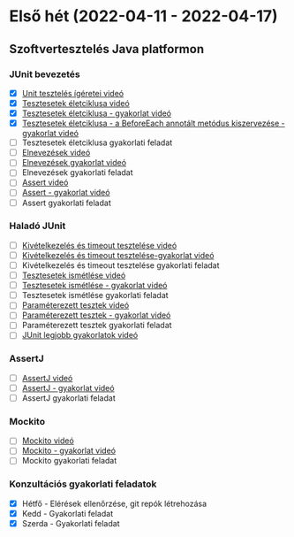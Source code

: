 # Első hét (2022-04-11 - 2022-04-17)


## Szoftvertesztelés Java platformon

### JUnit bevezetés

* [X] [Unit tesztelés ígéretei videó](https://e-learning.training360.com/courses/take/szoftverteszteles-java-platformon-2021/lessons/10611068-unit-teszteles-igeretei)
* [X] [Tesztesetek életciklusa videó](https://e-learning.training360.com/courses/take/szoftverteszteles-java-platformon-2021/lessons/10611085-tesztesetek-eletciklusa)
* [X] [Tesztesetek életciklusa - gyakorlat videó](https://e-learning.training360.com/courses/take/szoftverteszteles-java-platformon-2021/lessons/10611037-tesztesetek-eletciklusa-gyakorlat)
* [X] [Tesztesetek életciklusa - a BeforeEach annotált metódus kiszervezése - gyakorlat videó](https://e-learning.training360.com/courses/take/szoftverteszteles-java-platformon-2021/lessons/10610982-tesztesetek-eletciklusa-a-beforeeach-annotalt-metodus-kiszervezese-gyakorlat)
* [ ] Tesztesetek életciklusa gyakorlati feladat
* [ ] [Elnevezések videó](https://e-learning.training360.com/courses/take/szoftverteszteles-java-platformon-2021/lessons/10610984-elnevezesek)
* [ ] [Elnevezések gyakorlat videó](https://e-learning.training360.com/courses/take/szoftverteszteles-java-platformon-2021/lessons/10610980-elnevezesek-gyakorlat)
* [ ] Elnevezések gyakorlati feladat
* [ ] [Assert videó](https://e-learning.training360.com/courses/take/szoftverteszteles-java-platformon-2021/lessons/10769684-assert)
* [ ] [Assert - gyakorlat videó](https://e-learning.training360.com/courses/take/szoftverteszteles-java-platformon-2021/lessons/10769704-assert-gyakorlat)
* [ ] Assert gyakorlati feladat

### Haladó JUnit
* [ ] [Kivételkezelés és timeout tesztelése videó](https://e-learning.training360.com/courses/take/szoftverteszteles-java-platformon-2021/lessons/10769706-kivetelkezeles-es-timeout-tesztelese)
* [ ] [Kivételkezelés és timeout tesztelése-gyakorlat videó](https://e-learning.training360.com/courses/take/szoftverteszteles-java-platformon-2021/lessons/10769707-kivetelkezeles-es-timeout-tesztelese-gyakorlat)
* [ ] Kivételkezelés és timeout tesztelése gyakorlati feladat
* [ ] [Tesztesetek ismétlése videó](https://e-learning.training360.com/courses/take/szoftverteszteles-java-platformon-2021/lessons/10769719-tesztesetek-ismetlese)
* [ ] [Tesztesetek ismétlése - gyakorlat videó](https://e-learning.training360.com/courses/take/szoftverteszteles-java-platformon-2021/lessons/10769720-tesztesetek-ismetlese-gyakorlat)
* [ ] Tesztesetek ismétlése gyakorlati feladat
* [ ] [Paraméterezett tesztek videó](https://e-learning.training360.com/courses/take/szoftverteszteles-java-platformon-2021/lessons/10769721-parameterezett-tesztek)
* [ ] [Paraméterezett tesztek - gyakorlat videó](https://e-learning.training360.com/courses/take/szoftverteszteles-java-platformon-2021/lessons/10769722-parameterezett-tesztek-gyakorlat)
* [ ] Paraméterezett tesztek gyakorlati feladat
* [ ] [JUnit legjobb gyakorlatok videó](https://e-learning.training360.com/courses/take/szoftverteszteles-java-platformon-2021/lessons/10769735-junit-legjobb-gyakorlatok)

### AssertJ
* [ ] [AssertJ videó](https://e-learning.training360.com/courses/take/szoftverteszteles-java-platformon-2021/lessons/30464085-assertj)
* [ ] [AssertJ - gyakorlat videó](https://e-learning.training360.com/courses/take/szoftverteszteles-java-platformon-2021/lessons/30464090-assertj-gyakorlat)
* [ ] AssertJ gyakorlati feladat
### Mockito
* [ ] [Mockito videó](https://e-learning.training360.com/courses/take/szoftverteszteles-java-platformon-2021/lessons/30464183-mockito)
* [ ] [Mockito - gyakorlat videó](https://e-learning.training360.com/courses/take/szoftverteszteles-java-platformon-2021/lessons/30464187-mockito-gyakorlat)
* [ ] Mockito gyakorlati feladat

### Konzultációs gyakorlati feladatok
* [X] Hétfő - Elérések ellenőrzése, git repók létrehozása
* [X] Kedd - Gyakorlati feladat
* [X] Szerda - Gyakorlati feladat